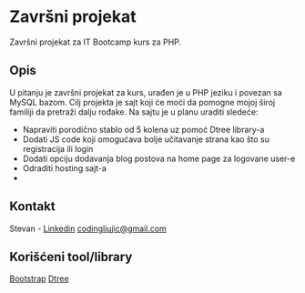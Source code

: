 # Završni projekat 

Završni projekat za IT Bootcamp kurs za PHP.

## Opis
U pitanju je završni projekat za kurs, urađen je u PHP jeziku i povezan sa MySQL bazom.
Cilj projekta je sajt koji će moći da pomogne mojoj široj familiji da pretraži dalju 
rođake. Na sajtu je u planu uraditi sledeće: 
- Napraviti porodično stablo od 5 kolena uz pomoć Dtree library-a
- Dodati JS code koji omogućava bolje učitavanje strana kao što su registracija ili login
- Dodati opciju dodavanja blog postova na home page za logovane user-e
- Odraditi hosting sajt-a
- 

## Kontakt
Stevan - [Linkedin](https://www.linkedin.com/in/stevan-ljujic-5b4a2520a/) 
codingljujic@gmail.com


## Korišćeni tool/library
[Bootstrap](https://getbootstrap.com/) 
[Dtree](https://github.com/ErikGartner/dTree)
